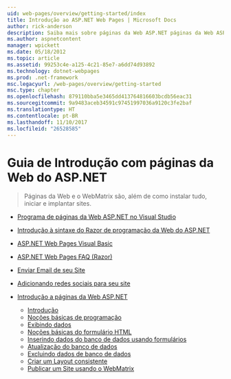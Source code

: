 ```yaml
---
uid: web-pages/overview/getting-started/index
title: Introdução ao ASP.NET Web Pages | Microsoft Docs
author: rick-anderson
description: Saiba mais sobre páginas da Web ASP.NET páginas da Web ASP.NET e a nova sintaxe do Razor fornecem uma maneira rápida, acessível e leve de combinar código de servidor com HTML t...
ms.author: aspnetcontent
manager: wpickett
ms.date: 05/18/2012
ms.topic: article
ms.assetid: 99253c4e-a125-4c21-85e7-a6dd74d93892
ms.technology: dotnet-webpages
ms.prod: .net-framework
msc.legacyurl: /web-pages/overview/getting-started
msc.type: chapter
ms.openlocfilehash: 879110bba5e3465dd413764816603bcdb56eac31
ms.sourcegitcommit: 9a9483aceb34591c97451997036a9120c3fe2baf
ms.translationtype: HT
ms.contentlocale: pt-BR
ms.lasthandoff: 11/10/2017
ms.locfileid: "26528585"
---
```

<a name="getting-started-with-aspnet-web-pages"></a>Guia de Introdução com páginas da Web do ASP.NET
====================
> Páginas da Web e o WebMatrix são, além de como instalar tudo, iniciar e implantar sites.


- [Programa de páginas da Web ASP.NET no Visual Studio](program-asp-net-web-pages-in-visual-studio.md)
- [Introdução à sintaxe do Razor de programação da Web do ASP.NET](introducing-razor-syntax-c.md)
- [ASP.NET Web Pages Visual Basic](introducing-razor-syntax-vb.md)
- [ASP.NET Web Pages FAQ (Razor)](aspnet-web-pages-razor-faq.md)
- [Enviar Email de seu Site](11-adding-email-to-your-web-site.md)
- [Adicionando redes sociais para seu site](13-adding-social-networking-to-your-web-site.md)
- [Introdução a páginas da Web ASP.NET](introducing-aspnet-web-pages-2/index.md)

    - [Introdução](introducing-aspnet-web-pages-2/getting-started.md)
    - [Noções básicas de programação](introducing-aspnet-web-pages-2/intro-to-web-pages-programming.md)
    - [Exibindo dados](introducing-aspnet-web-pages-2/displaying-data.md)
    - [Noções básicas do formulário HTML](introducing-aspnet-web-pages-2/form-basics.md)
    - [Inserindo dados do banco de dados usando formulários](introducing-aspnet-web-pages-2/entering-data.md)
    - [Atualização do banco de dados](introducing-aspnet-web-pages-2/updating-data.md)
    - [Excluindo dados de banco de dados](introducing-aspnet-web-pages-2/deleting-data.md)
    - [Criar um Layout consistente](introducing-aspnet-web-pages-2/layouts.md)
    - [Publicar um Site usando o WebMatrix](introducing-aspnet-web-pages-2/publishing.md)
